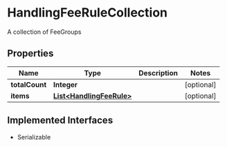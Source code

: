 

# HandlingFeeRuleCollection

A collection of FeeGroups

## Properties

| Name | Type | Description | Notes |
|------------ | ------------- | ------------- | -------------|
|**totalCount** | **Integer** |  |  [optional] |
|**items** | [**List&lt;HandlingFeeRule&gt;**](HandlingFeeRule.md) |  |  [optional] |


## Implemented Interfaces

* Serializable


